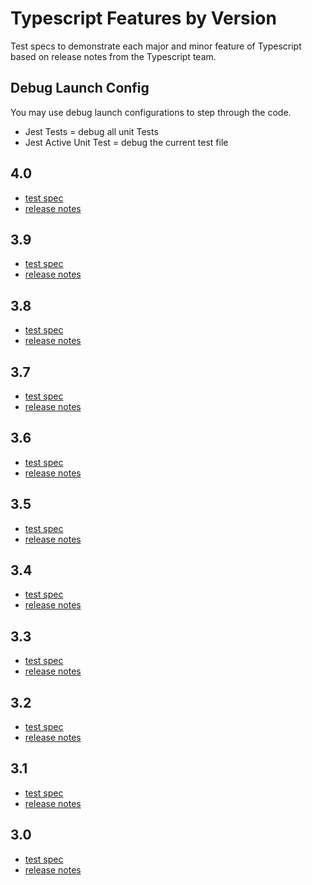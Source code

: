 # Typescript Features by Version

Test specs to demonstrate each major and minor feature of Typescript based on release notes from the Typescript team.

## Debug Launch Config

You may use debug launch configurations to step through the code.

- Jest Tests = debug all unit Tests
- Jest Active Unit Test = debug the current test file

## 4.0

- [test spec](src/4.0.spec.ts)
- [release notes](https://www.typescriptlang.org/docs/handbook/release-notes/typescript-4-0.html)

## 3.9

- [test spec](src/3.9.spec.ts)
- [release notes](https://www.typescriptlang.org/docs/handbook/release-notes/typescript-3-9.html)

## 3.8

- [test spec](src/3.8.spec.ts)
- [release notes](https://www.typescriptlang.org/docs/handbook/release-notes/typescript-3-8.html)

## 3.7

- [test spec](src/3.7.spec.ts)
- [release notes](https://www.typescriptlang.org/docs/handbook/release-notes/typescript-3-7.html)

## 3.6

- [test spec](src/3.6.spec.ts)
- [release notes](https://www.typescriptlang.org/docs/handbook/release-notes/typescript-3-6.html)

## 3.5

- [test spec](src/3.5.spec.ts)
- [release notes](https://www.typescriptlang.org/docs/handbook/release-notes/typescript-3-5.html)

## 3.4

- [test spec](src/3.4.spec.ts)
- [release notes](https://www.typescriptlang.org/docs/handbook/release-notes/typescript-3-4.html)

## 3.3

- [test spec](src/3.3.spec.ts)
- [release notes](https://www.typescriptlang.org/docs/handbook/release-notes/typescript-3-3.html)

## 3.2

- [test spec](src/3.2.spec.ts)
- [release notes](https://www.typescriptlang.org/docs/handbook/release-notes/typescript-3-2.html)

## 3.1

- [test spec](src/3.1.spec.ts)
- [release notes](https://www.typescriptlang.org/docs/handbook/release-notes/typescript-3-1.html)

## 3.0

- [test spec](src/3.0.spec.ts)
- [release notes](https://www.typescriptlang.org/docs/handbook/release-notes/typescript-3-0.html)
